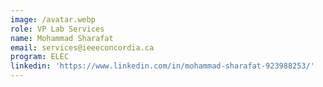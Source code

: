 ```yaml
---
image: /avatar.webp
role: VP Lab Services
name: Mohammad Sharafat
email: services@ieeeconcordia.ca
program: ELEC
linkedin: 'https://www.linkedin.com/in/mohammad-sharafat-923988253/'
---
```


